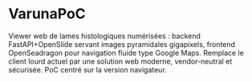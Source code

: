 # VarunaPoC
Viewer web de lames histologiques numérisées : backend FastAPI+OpenSlide servant images pyramidales gigapixels, frontend OpenSeadragon pour navigation fluide type Google Maps. Remplace le client lourd actuel par une solution web moderne, vendor-neutral et sécurisée. PoC centré sur la version navigateur.
